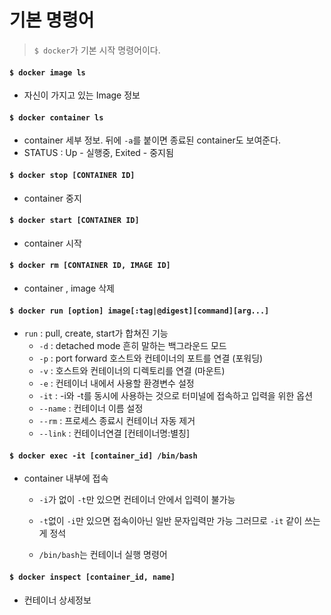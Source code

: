 # 기본 명령어

> `$ docker`가 기본 시작 명령어이다.

#### `$ docker image ls`

- 자신이 가지고 있는 Image 정보



#### `$ docker container ls`

- container 세부 정보. 뒤에 `-a`를 붙이면 종료된 container도 보여준다.
- STATUS : Up - 실행중, Exited - 중지됨



#### `$ docker stop [CONTAINER ID]` 

-  container 중지



#### `$ docker start [CONTAINER ID]`
- container 시작



#### `$ docker rm [CONTAINER ID, IMAGE ID]` 
- container , image 삭제



#### `$ docker run [option] image[:tag|@digest][command][arg...]`
- `run` : pull, create, start가 합쳐진 기능
  - `-d` : detached mode 흔히 말하는 백그라운드 모드
  - `-p` : port forward 호스트와 컨테이너의 포트를 연결 (포워딩)
  - `-v` : 호스트와 컨테이너의 디렉토리를 연결 (마운트)
  - `-e` : 컨테이너 내에서 사용할 환경변수 설정
  - `-it` : -i와 -t를 동시에 사용하는 것으로 터미널에 접속하고 입력을 위한 옵션
  - `--name` : 컨테이너 이름 설정
  - `--rm` : 프로세스 종료시 컨테이너 자동 제거
  - `--link` : 컨테이너연결 [컨테이너명:별칭]



#### `$ docker exec -it [container_id] /bin/bash`

- container 내부에 접속
   
   - `-i`가 없이 `-t`만 있으면 컨테이너 안에서 입력이 불가능
   
   - `-t`없이 `-i`만 있으면 접속이아닌 일반 문자입력만 가능 그러므로 `-it` 같이 쓰는게 정석
   - `/bin/bash`는 컨테이너 실행 명령어



#### `$ docker inspect [container_id, name]`

- 컨테이너 상세정보